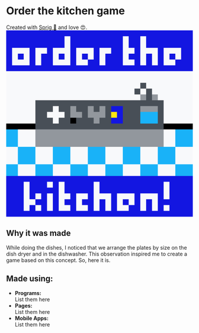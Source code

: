 # Order the kitchen game

Created with [Sprig 🌱](https://sprig.hackclub.com/) and love 😍.
![Thumbnail](https://github.com/mrdarip/order-the-kitchen-game/blob/main/thumbnail.png?raw=true)

## Why it was made

While doing the dishes, I noticed that we arrange the plates by size on the dish dryer and in the dishwasher. This observation inspired me to create a game based on this concept. So, here it is.

## Made using:

- **Programs:**  
List them here
- **Pages:**  
List them here
- **Mobile Apps:**  
List them here